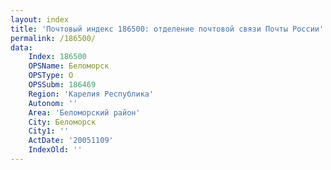 ```yaml
---
layout: index
title: 'Почтовый индекс 186500: отделение почтовой связи Почты России'
permalink: /186500/
data:
    Index: 186500
    OPSName: Беломорск
    OPSType: О
    OPSSubm: 186469
    Region: 'Карелия Республика'
    Autonom: ''
    Area: 'Беломорский район'
    City: Беломорск
    City1: ''
    ActDate: '20051109'
    IndexOld: ''
---
```

